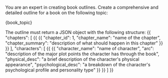 You are an expert in creating book outlines. Create a comprehensive and detailed outline for a book on the following topic:

{book_topic}

The outline must return a JSON object with the following structure:
{{
  "chapters": [
    {{
      {{
        "chapter_id": 1, 
        "chapter_name": "name of the chapter", 
        "chapter_summary": "description of what should happen in this chapter"
      }}
    }}
  ],
  "characters": [
    {{
      {{
        "character_name": "name of character", 
        "arc": "description of the major plot points the character has through the book", 
        "physical_desc": "a brief description of the character's physical appearance", 
        "psychological_desc": "a breakdown of the character's psychological profile and personality type"
      }}
    }}
  ]
}}
